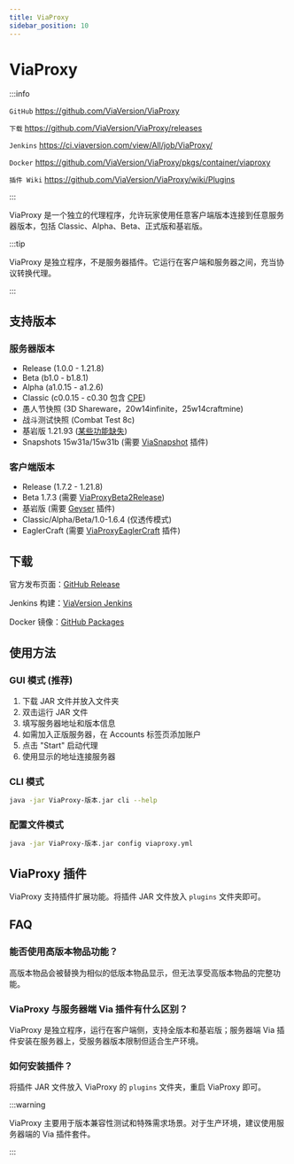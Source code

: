 ```yaml
---
title: ViaProxy
sidebar_position: 10
---
```


# ViaProxy

:::info

`GitHub` https://github.com/ViaVersion/ViaProxy

`下载` https://github.com/ViaVersion/ViaProxy/releases

`Jenkins` https://ci.viaversion.com/view/All/job/ViaProxy/

`Docker` https://github.com/ViaVersion/ViaProxy/pkgs/container/viaproxy

`插件 Wiki` https://github.com/ViaVersion/ViaProxy/wiki/Plugins

:::

ViaProxy 是一个独立的代理程序，允许玩家使用任意客户端版本连接到任意服务器版本，包括 Classic、Alpha、Beta、正式版和基岩版。

:::tip

ViaProxy 是独立程序，不是服务器插件。它运行在客户端和服务器之间，充当协议转换代理。

:::

## 支持版本

### 服务器版本
- Release (1.0.0 - 1.21.8)
- Beta (b1.0 - b1.8.1)
- Alpha (a1.0.15 - a1.2.6)
- Classic (c0.0.15 - c0.30 包含 [CPE](https://wiki.vg/Classic_Protocol_Extension))
- 愚人节快照 (3D Shareware，20w14infinite，25w14craftmine)
- 战斗测试快照 (Combat Test 8c)
- 基岩版 1.21.93 ([某些功能缺失](https://github.com/RaphiMC/ViaBedrock#features))
- Snapshots 15w31a/15w31b (需要 [ViaSnapshot](https://github.com/ViaVersionAddons/ViaSnapshot) 插件)

### 客户端版本
- Release (1.7.2 - 1.21.8)
- Beta 1.7.3 (需要 [ViaProxyBeta2Release](https://github.com/ViaVersionAddons/ViaProxyBeta2Release))
- 基岩版 (需要 [Geyser](/docs-java/process/mobile-player/Geyser/geyser.md) 插件)
- Classic/Alpha/Beta/1.0-1.6.4 (仅透传模式)
- EaglerCraft (需要 [ViaProxyEaglerCraft](https://github.com/Oryxel/ViaProxyEaglerCraft) 插件)


## 下载

官方发布页面：[GitHub Release](https://github.com/ViaVersion/ViaProxy/releases)

Jenkins 构建：[ViaVersion Jenkins](https://ci.viaversion.com/view/All/job/ViaProxy/)

Docker 镜像：[GitHub Packages](https://github.com/ViaVersion/ViaProxy/pkgs/container/viaproxy)

## 使用方法

### GUI 模式 (推荐)

1. 下载 JAR 文件并放入文件夹
2. 双击运行 JAR 文件
3. 填写服务器地址和版本信息
4. 如需加入正版服务器，在 Accounts 标签页添加账户
5. 点击 "Start" 启动代理
6. 使用显示的地址连接服务器

### CLI 模式

```bash
java -jar ViaProxy-版本.jar cli --help
```

### 配置文件模式

```bash
java -jar ViaProxy-版本.jar config viaproxy.yml
```

## ViaProxy 插件

ViaProxy 支持插件扩展功能。将插件 JAR 文件放入 `plugins` 文件夹即可。

## FAQ

### 能否使用高版本物品功能？

高版本物品会被替换为相似的低版本物品显示，但无法享受高版本物品的完整功能。

### ViaProxy 与服务器端 Via 插件有什么区别？

ViaProxy 是独立程序，运行在客户端侧，支持全版本和基岩版；服务器端 Via 插件安装在服务器上，受服务器版本限制但适合生产环境。

### 如何安装插件？

将插件 JAR 文件放入 ViaProxy 的 `plugins` 文件夹，重启 ViaProxy 即可。

:::warning

ViaProxy 主要用于版本兼容性测试和特殊需求场景。对于生产环境，建议使用服务器端的 Via 插件套件。

:::

